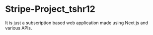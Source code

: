 # Stripe-Project_tshr12
It is just a subscription based web application made using Next js and various APIs.
